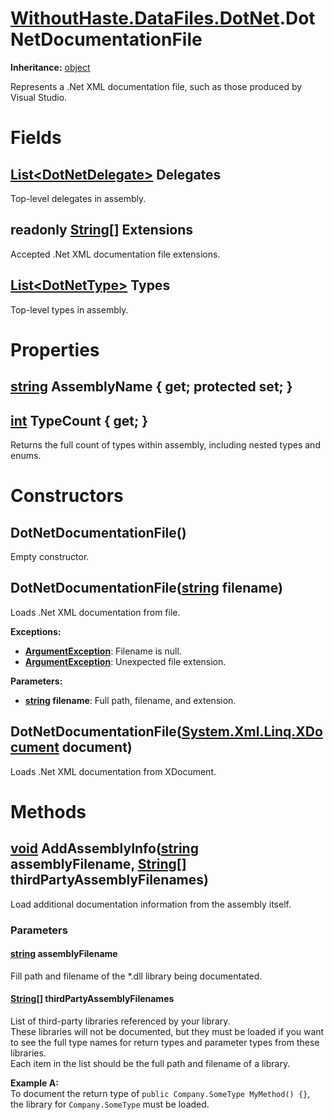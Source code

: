# [WithoutHaste.DataFiles.DotNet](TableOfContents.WithoutHaste.DataFiles.DotNet.md).DotNetDocumentationFile

**Inheritance:** [object](https://docs.microsoft.com/en-us/dotnet/api/system.object)  

Represents a .Net XML documentation file, such as those produced by Visual Studio.  

# Fields

## [List&lt;DotNetDelegate&gt;](https://docs.microsoft.com/en-us/dotnet/api/system.collections.generic.list-1) Delegates

Top-level delegates in assembly.  

## readonly [String[]](https://docs.microsoft.com/en-us/dotnet/api/system.array) Extensions

Accepted .Net XML documentation file extensions.  

## [List&lt;DotNetType&gt;](https://docs.microsoft.com/en-us/dotnet/api/system.collections.generic.list-1) Types

Top-level types in assembly.  

# Properties

## [string](https://docs.microsoft.com/en-us/dotnet/api/system.string) AssemblyName { get; protected set; }

## [int](https://docs.microsoft.com/en-us/dotnet/api/system.int32) TypeCount { get; }

Returns the full count of types within assembly, including nested types and enums.  

# Constructors

## DotNetDocumentationFile()

Empty constructor.  

## DotNetDocumentationFile([string](https://docs.microsoft.com/en-us/dotnet/api/system.string) filename)

Loads .Net XML documentation from file.  

**Exceptions:**  
* **[ArgumentException](https://docs.microsoft.com/en-us/dotnet/api/system.argumentexception)**: Filename is null.  
* **[ArgumentException](https://docs.microsoft.com/en-us/dotnet/api/system.argumentexception)**: Unexpected file extension.  

**Parameters:**  
* **[string](https://docs.microsoft.com/en-us/dotnet/api/system.string) filename**: Full path, filename, and extension.  

## DotNetDocumentationFile([System.Xml.Linq.XDocument](https://docs.microsoft.com/en-us/dotnet/api/system.xml.linq.xdocument) document)

Loads .Net XML documentation from XDocument.  

# Methods

## [void](https://docs.microsoft.com/en-us/dotnet/api/system.void) AddAssemblyInfo([string](https://docs.microsoft.com/en-us/dotnet/api/system.string) assemblyFilename, [String[]](https://docs.microsoft.com/en-us/dotnet/api/system.array) thirdPartyAssemblyFilenames)

Load additional documentation information from the assembly itself.  

### Parameters

#### [string](https://docs.microsoft.com/en-us/dotnet/api/system.string) assemblyFilename

Fill path and filename of the *.dll library being documentated.  

#### [String[]](https://docs.microsoft.com/en-us/dotnet/api/system.array) thirdPartyAssemblyFilenames

List of third-party libraries referenced by your library.  
These libraries will not be documented, but they must be loaded if you want to see the full type names for return types and parameter types from these libraries.  
Each item in the list should be the full path and filename of a library.  

**Example A:**  
To document the return type of `public Company.SomeType MyMethod() {}`, the library for `Company.SomeType` must be loaded.  

